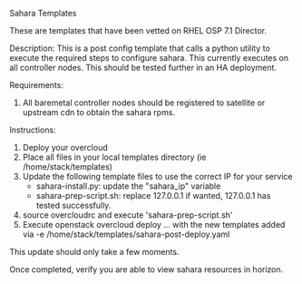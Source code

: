 Sahara Templates

These are templates that have been vetted on RHEL OSP 7.1 Director.

Description:
This is a post config template that calls a python utility to execute the required steps to configure sahara.  This currently executes on all controller nodes.  This should be tested further in an HA deployment.

Requirements:
1) All baremetal controller nodes should be registered to satellite or upstream cdn to obtain the sahara rpms.

Instructions:

1) Deploy your overcloud
2) Place all files in your local templates directory (ie /home/stack/templates) 
3) Update the following template files to use the correct IP for your service
	- sahara-install.py: update the "sahara_ip" variable
	- sahara-prep-script.sh: replace 127.0.0.1 if wanted, 127.0.0.1 has tested successfully. 
4) source overcloudrc and execute 'sahara-prep-script.sh'
5) Execute openstack overcloud deploy ... with the new templates added via -e /home/stack/templates/sahara-post-deploy.yaml

This update should only take a few moments.

Once completed, verify you are able to view sahara resources in horizon.

